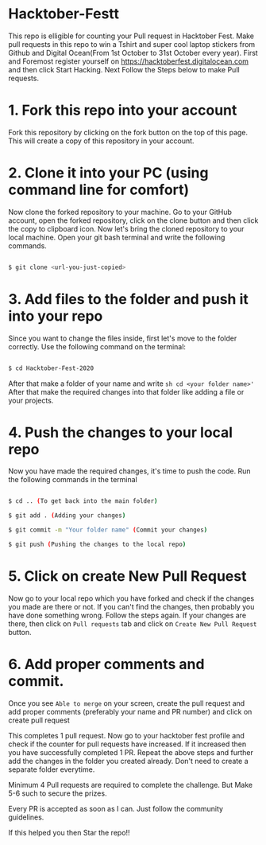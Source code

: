 # Hacktober-Festt
This repo is elligible for counting your Pull request in Hacktober Fest.
Make pull requests in this repo to win a Tshirt and super cool laptop stickers from Github and Digital Ocean(From 1st October to 31st October every year).
First and Foremost register yourself on https://hacktoberfest.digitalocean.com and then click
Start Hacking. Next Follow the Steps below to make Pull requests.
# 1. Fork this repo into your account
Fork this repository by clicking on the fork button on the top of this page. This will create a copy of this repository in your account.
# 2. Clone it into your PC (using command line for comfort)
Now clone the forked repository to your machine. Go to your GitHub account, open the forked repository, click on the clone button and then click the copy to clipboard icon.
Now let's bring the cloned repository to your local machine. Open your git bash terminal and write the following commands.
```sh

$ git clone <url-you-just-copied>

```
# 3. Add files to the folder and push it into your repo
Since you want to change the files inside, first let's move to the folder correctly. Use the following command on the terminal:
```sh

$ cd Hacktober-Fest-2020

```
After that make a folder of your name and write ```sh cd <your folder name>' ```
After that make the required changes into that folder like adding a file or your projects.
# 4. Push the changes to your local repo
Now you have made the required changes, it's time to push the code. Run the following commands in the terminal
```sh

$ cd .. (To get back into the main folder)

$ git add . (Adding your changes)

$ git commit -m "Your folder name" (Commit your changes)

$ git push (Pushing the changes to the local repo)

```
# 5. Click on create New Pull Request
Now go to your local repo which you have forked and check if the changes you made are there or not. If you can't find the changes, then probably you have done something wrong.   Follow the steps again. If your changes are there, then click on `Pull requests` tab and click on `Create New Pull Request` button.
# 6. Add proper comments and commit.
Once you see `Able to merge` on your screen, create the pull request and add proper comments (preferably your name and PR number) and click on create pull request 

This completes 1 pull request.
Now go to your hacktober fest profile and check if the counter for pull requests have increased. If it increased then you have successfully completed 1 PR.
Repeat the above steps and further add the changes in the folder you created already. Don't need to create a separate folder everytime.

Minimum 4 Pull requests are required to complete the challenge.
But Make 5-6 such to secure the prizes.

Every PR is accepted as soon as I can. Just follow the community guidelines.

If this helped you then Star the repo!! 

